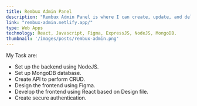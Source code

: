 ```yaml
---
title: Rembux Admin Panel
description: "Rembux Admin Panel is where I can create, update, and delete the data that is shown on Rembux Landing page."
link: "rembux-admin.netlify.app/"
type: Web Apps
technology: React, Javascript, Figma, ExpressJS, NodeJS, MongoDB.
thumbnail: '/images/posts/rembux-admin.png'
---
```


My Task are:
* Set up the backend using NodeJS.
* Set up MongoDB database.
* Create API to perform CRUD.
* Design the frontend using Figma.
* Develop the frontend using React based on Design file.
* Create secure authentication.
